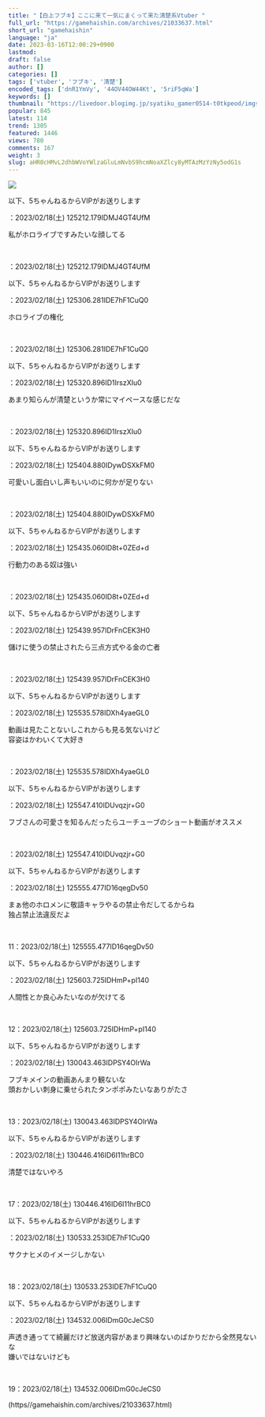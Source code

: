 ```yaml
---
title: "【白上フブキ】ここに来て一気にまくって来た清楚系Vtuber "
full_url: "https://gamehaishin.com/archives/21033637.html"
short_url: "gamehaishin"
language: "ja"
date: 2023-03-16T12:00:29+0900
lastmod: 
draft: false
author: []
categories: []
tags: ['vtuber', 'フブキ', '清楚']
encoded_tags: ['dnR1YmVy', '44OV44OW44Kt', '5riF5qWa']
keywords: []
thumbnail: "https://livedoor.blogimg.jp/syatiku_gamer0514-t0tkpeod/imgs/d/e/de701592.jpg"
popular: 845
latest: 114
trend: 1305
featured: 1446
views: 780
comments: 167
weight: 3
slug: aHR0cHMvL2dhbWVoYWlzaGluLmNvbS9hcmNoaXZlcy8yMTAzMzYzNy5odG1s
---
```


![](https://livedoor.blogimg.jp/syatiku_gamer0514-t0tkpeod/imgs/d/e/de701592.jpg)

<div><p id='resuname2'>以下、5ちゃんねるからVIPがお送りします </p>：2023/02/18(土) 125212.179IDMJ4GT4UfM<p id='surebody2' class='surebody_MJ4GT4UfM' name='surebodymain'> 私がホロライブですみたいな顔してる </p><br><p>：2023/02/18(土) 125212.179IDMJ4GT4UfM</p><p id='resuname3'>以下、5ちゃんねるからVIPがお送りします </p>：2023/02/18(土) 125306.281IDE7hF1CuQ0<p id='surebody3' class='surebody_E7hF1CuQ0' name='surebodymain'> ホロライブの権化 </p><br><p>：2023/02/18(土) 125306.281IDE7hF1CuQ0</p><p id='resuname4'>以下、5ちゃんねるからVIPがお送りします </p>：2023/02/18(土) 125320.896ID1IrszXIu0<p id='surebody4' class='surebody_1IrszXIu0' name='surebodymain'> あまり知らんが清楚というか常にマイペースな感じだな </p><br><p>：2023/02/18(土) 125320.896ID1IrszXIu0</p><p id='resuname5'>以下、5ちゃんねるからVIPがお送りします </p>：2023/02/18(土) 125404.880IDywDSXkFM0<p id='surebody5' class='surebody_ywDSXkFM0' name='surebodymain'> 可愛いし面白いし声もいいのに何かが足りない </p><br><p>：2023/02/18(土) 125404.880IDywDSXkFM0</p><p id='resuname6'>以下、5ちゃんねるからVIPがお送りします </p>：2023/02/18(土) 125435.060ID8t+0ZEd+d<p id='surebody6' class='surebody_8t0ZEdd' name='surebodymain'> 行動力のある奴は強い </p><br><p>：2023/02/18(土) 125435.060ID8t+0ZEd+d</p><p id='resuname7'>以下、5ちゃんねるからVIPがお送りします </p>：2023/02/18(土) 125439.957IDrFnCEK3H0<p id='surebody7' class='surebody_rFnCEK3H0' name='surebodymain'> 儲けに使うの禁止されたら三点方式やる金の亡者 </p><br><p>：2023/02/18(土) 125439.957IDrFnCEK3H0</p><p id='resuname8'>以下、5ちゃんねるからVIPがお送りします </p>：2023/02/18(土) 125535.578IDXh4yaeGL0<p id='surebody8' class='surebody_Xh4yaeGL0' name='surebodymain'> 動画は見たことないしこれからも見る気ないけど <br> 容姿はかわいくて大好き </p><br><p>：2023/02/18(土) 125535.578IDXh4yaeGL0</p><p id='resuname9'>以下、5ちゃんねるからVIPがお送りします </p>：2023/02/18(土) 125547.410IDUvqzjr+G0<p id='surebody9' class='surebody_UvqzjrG0' name='surebodymain'> フブさんの可愛さを知るんだったらユーチューブのショート動画がオススメ </p><br><p>：2023/02/18(土) 125547.410IDUvqzjr+G0</p><p id='resuname11'>以下、5ちゃんねるからVIPがお送りします </p>：2023/02/18(土) 125555.477ID16qegDv50<p id='surebody11' class='surebody_16qegDv50' name='surebodymain'> まぁ他のホロメンに敬語キャラやるの禁止令だしてるからね <br> 独占禁止法違反だよ </p><br><p>11：2023/02/18(土) 125555.477ID16qegDv50</p><p id='resuname12'>以下、5ちゃんねるからVIPがお送りします </p>：2023/02/18(土) 125603.725IDHmP+pI140<p id='surebody12' class='surebody_HmPpI140' name='surebodymain'> 人間性とか良心みたいなのが欠けてる </p><br><p>12：2023/02/18(土) 125603.725IDHmP+pI140</p><p id='resuname13'>以下、5ちゃんねるからVIPがお送りします </p>：2023/02/18(土) 130043.463IDPSY4OIrWa<p id='surebody13' class='surebody_PSY4OIrWa' name='surebodymain'> フブキメインの動画あんまり観ないな <br> 頭おかしい刺身に乗せられたタンポポみたいなありがたさ </p><br><p>13：2023/02/18(土) 130043.463IDPSY4OIrWa</p><p id='resuname17'>以下、5ちゃんねるからVIPがお送りします </p>：2023/02/18(土) 130446.416ID6I11hrBC0<p id='surebody17' class='surebody_6I11hrBC0' name='surebodymain'> 清楚ではないやろ </p><br><p>17：2023/02/18(土) 130446.416ID6I11hrBC0</p><p id='resuname18'>以下、5ちゃんねるからVIPがお送りします </p>：2023/02/18(土) 130533.253IDE7hF1CuQ0<p id='surebody18' class='surebody_E7hF1CuQ0' name='surebodymain'> サクナヒメのイメージしかない </p><br><p>18：2023/02/18(土) 130533.253IDE7hF1CuQ0</p><p id='resuname19'>以下、5ちゃんねるからVIPがお送りします </p>：2023/02/18(土) 134532.006IDmG0cJeCS0<p id='surebody19' class='surebody_mG0cJeCS0' name='surebodymain'> 声透き通ってて綺麗だけど放送内容があまり興味ないのばかりだから全然見ないな <br> 嫌いではないけども </p><br><p>19：2023/02/18(土) 134532.006IDmG0cJeCS0</p></div>

(https//gamehaishin.com/archives/21033637.html)
